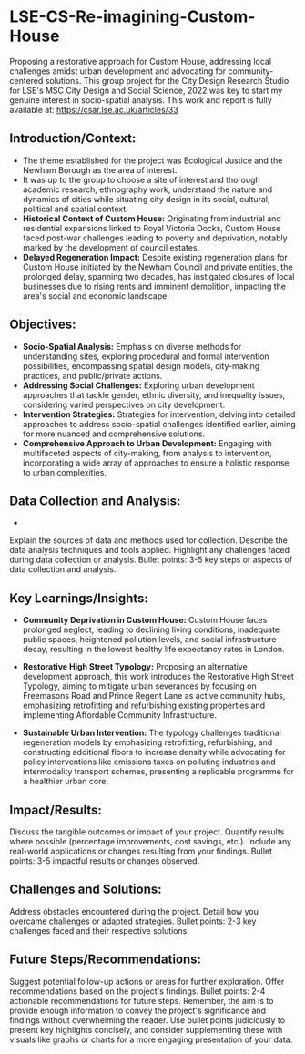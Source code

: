 # LSE-CS-Re-imagining-Custom-House
Proposing a restorative approach for Custom House, addressing local challenges amidst urban development and advocating for community-centered solutions.
This group project for the City Design Research Studio for LSE's MSC City Design and Social Science, 2022 was key to start my genuine interest in socio-spatial analysis.
This work and report is fully available at: https://csar.lse.ac.uk/articles/33

## Introduction/Context: ##

- The theme established for the project was Ecological Justice and the Newham Borough as the area of interest.
- It was up to the group to choose a site of interest and thorough academic research, ethnography work, understand the nature and dynamics of cities while situating city design in its social, cultural, political and spatial context.
- **Historical Context of Custom House:** Originating from industrial and residential expansions linked to Royal Victoria Docks, Custom House faced post-war challenges leading to poverty and deprivation, notably marked by the development of council estates.
- **Delayed Regeneration Impact:** Despite existing regeneration plans for Custom House initiated by the Newham Council and private entities, the prolonged delay, spanning two decades, has instigated closures of local businesses due to rising rents and imminent demolition, impacting the area's social and economic landscape.

## Objectives: ##

- **Socio-Spatial Analysis:** Emphasis on diverse methods for understanding sites, exploring procedural and formal intervention possibilities, encompassing spatial design models, city-making practices, and public/private actions.
- **Addressing Social Challenges:** Exploring urban development approaches that tackle gender, ethnic diversity, and inequality issues, considering varied perspectives on city development.
- **Intervention Strategies:** Strategies for intervention, delving into detailed approaches to address socio-spatial challenges identified earlier, aiming for more nuanced and comprehensive solutions.
- **Comprehensive Approach to Urban Development:** Engaging with multifaceted aspects of city-making, from analysis to intervention, incorporating a wide array of approaches to ensure a holistic response to urban complexities.

## Data Collection and Analysis: ##

- 
Explain the sources of data and methods used for collection.
Describe the data analysis techniques and tools applied.
Highlight any challenges faced during data collection or analysis.
Bullet points: 3-5 key steps or aspects of data collection and analysis.

## Key Learnings/Insights: ##

- **Community Deprivation in Custom House:** Custom House faces prolonged neglect, leading to declining living conditions, inadequate public spaces, heightened pollution levels, and social infrastructure decay, resulting in the lowest healthy life expectancy rates in London.

- **Restorative High Street Typology:** Proposing an alternative development approach, this work introduces the Restorative High Street Typology, aiming to mitigate urban severances by focusing on Freemasons Road and Prince Regent Lane as active community hubs, emphasizing retrofitting and refurbishing existing properties and implementing Affordable Community Infrastructure.

- **Sustainable Urban Intervention:** The typology challenges traditional regeneration models by emphasizing retrofitting, refurbishing, and constructing additional floors to increase density while advocating for policy interventions like emissions taxes on polluting industries and intermodality transport schemes, presenting a replicable programme for a healthier urban core.

## Impact/Results: ##

Discuss the tangible outcomes or impact of your project.
Quantify results where possible (percentage improvements, cost savings, etc.).
Include any real-world applications or changes resulting from your findings.
Bullet points: 3-5 impactful results or changes observed.

## Challenges and Solutions: ##

Address obstacles encountered during the project.
Detail how you overcame challenges or adapted strategies.
Bullet points: 2-3 key challenges faced and their respective solutions.

## Future Steps/Recommendations: ##

Suggest potential follow-up actions or areas for further exploration.
Offer recommendations based on the project's findings.
Bullet points: 2-4 actionable recommendations for future steps.
Remember, the aim is to provide enough information to convey the project's significance and findings without overwhelming the reader. Use bullet points judiciously to present key highlights concisely, and consider supplementing these with visuals like graphs or charts for a more engaging presentation of your data.
